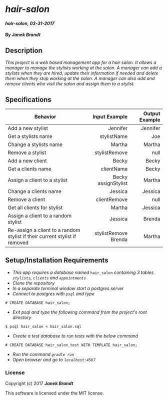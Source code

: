 # _hair-salon_

#### _hair-salon, 03-31-2017_

#### By _**Janek Brandt**_

## Description
_This project is a web based management app for a hair salon. It allows a manager to manage the stylists working at the salon. A manager can add a stylists when they are hired, update their information if needed and delete them when they stop working at the salon. A manager can also add and remove clients who visit the salon and assign them to a stylist._


## Specifications

| Behavior                   | Input Example     | Output Example    |
| -------------------------- | -----------------:| -----------------:|
| Add a new stylist | Jennifer | Jennifer |
| Get a stylists name | stylistName | Joe |
| Change a stylists name | Martha | Martha |
| Remove a stylist | stylistRemove | null |
| Add a new client | Becky | Becky |
| Get a clients name | clientName | Becky |
| Assign a client to a stylist | Becky assignStylist | Martha |
| Change a clients name | Jessica | Jessica |
| Remove a client | clientRemove | null |
| Get all clients for stylist | Martha | Jessica |
| Assign a client to a random stylist | Jessica | Brenda |
| Re-assign a client to a random stylist if their current stylist if removed | stylistRemove Brenda | Martha |

## Setup/Installation Requirements


* _This app requires a database named_ ```hair_salon``` _containing 3 tables ```stylists```, ```clients``` and ```appointments```_
* _Clone the repository_
* _In a separate terminal window start a postgres server_
* _Connect to postgres with ```psql``` and type_
```
# CREATE DATABASE hair_salon;
```
* _Exit psql and type the following command from the project's root directory_
```
$ psql hair_salon < hair_salon.sql
```
* _Create a test database to run tests with the below command_
```
# CREATE DATABASE hair_salon_test WITH TEMPLATE hair_salon;
```
* _Run the command ```gradle run```_
* _Open browser and go to ```localhost:4567```_


### License

Copyright (c) 2017 **_Janek Brandt_**

This software is licensed under the MIT license.

